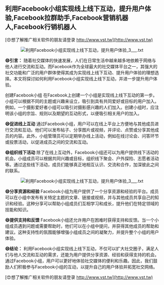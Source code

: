 ## **利用Facebook小组实现线上线下互动，提升用户体验,Facebook拉群助手,Facebook营销机器人,Facebook行销机器人**

[😍想了解推广相关软件的朋友请登录 http://www.vst.tw](http://www.vst.tw)

 <center><img src="https://vst.tw/MP4/tuiguang/png/0.png" alt="利用Facebook小组实现线上线下互动，提升用户体验_3___.txt"></center>

**😄引言：**
随着社交媒体的快速发展，人们在日常生活中越来越多地依赖于网络与他人进行交流和互动。而Facebook作为全球最大的社交媒体平台之一，其强大的社交功能和广泛的用户群体使得其成为实现线上线下互动、提升用户体验的理想选择。本文将探讨如何利用Facebook小组实现线上线下互动，并进一步提升用户体验。

创建Facebook小组
在Facebook上创建一个小组是实现线上线下互动的第一步。小组可以根据不同的主题或兴趣来设立，吸引到具有共同爱好或目标的用户加入。例如，一个摄影爱好者小组可以吸引对摄影感兴趣的人们加入。创建小组时，应注明该小组的宗旨、规则以及期望的互动形式，以便吸引相关用户的加入。

**😄促进线上互动**
通过Facebook小组，用户可以在线上平台上方便地与其他成员进行交流和互动。他们可以发布帖子、分享图片或视频，并评论、点赞或分享其他成员的内容。此外，小组管理员可以定期举办线上活动，例如在线讨论会、问答环节或投票活动，以促进成员之间的交流和互动。

**😄组织线下活动**
除了在线上互动外，Facebook小组还可以为用户提供线下活动的机会。小组成员可以根据共同兴趣或目标，组织线下聚会、户外探险、志愿者活动等。通过这些线下活动，成员们能够真正地相互认识、交流和合作，加深彼此之间的联系。

 <center><img src="https://vst.tw/MP4/tuiguang/png/3.png" alt="利用Facebook小组实现线上线下互动，提升用户体验_3___.txt"></center>

**😄分享资源和经验**
Facebook小组为用户提供了一个分享资源和经验的平台。成员可以在小组中发布有关特定主题的文章、链接或视频，并与其他成员共享自己的知识和经验。这种分享可以帮助小组成员们互相学习和成长，提升他们在特定领域的技能和知识。

**😄提供支持和反馈**
Facebook小组还允许用户在困难时获得支持和反馈。当一个小组成员遇到问题或需要帮助时，他们可以在小组中提问，并获得其他成员的帮助和建议。这种支持性的氛围能够增强小组成员之间的凝聚力，并提升整个小组的用户体验。

**😄结论：**
利用Facebook小组实现线上线下互动，不仅可以扩大社交圈子，满足人们与他人交流和互动的需求，还能为用户提供分享资源、经验和获得支持的机会。通过Facebook小组，用户可以更好地体验社交媒体的便利和乐趣。因此，我们鼓励人们积极参与Facebook小组的互动，以提升自己的用户体验并拓宽社交网络。

[😍想了解推广相关软件的朋友请登录 http://www.vst.tw](http://www.vst.tw)



